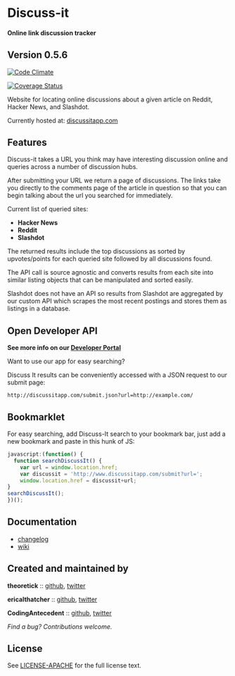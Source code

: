 # Discuss-it
#### Online link discussion tracker

## Version 0.5.6

[![Code Climate](https://codeclimate.com/github/theoretick/discuss-it.png)](https://codeclimate.com/github/theoretick/discuss-it)

[![Coverage Status](https://coveralls.io/repos/theoretick/discuss-it/badge.png?branch=master)](https://coveralls.io/r/theoretick/discuss-it?branch=master)

Website for locating online discussions about a given article on Reddit, Hacker News, and Slashdot.

Currently hosted at: [discussitapp.com](http://www.discussitapp.com/)

## Features

Discuss-it takes a URL you think may have interesting
discussion online and queries across a number of discussion hubs.

After submitting your URL we return a page of discussions. The links
take you directly to the comments page of the article in question so that
you can begin talking about the url you searched for immediately.

Current list of queried sites:
* __Hacker News__
* __Reddit__
* __Slashdot__

The returned results include the top discussions as sorted by upvotes/points
for each queried site followed by all discussions found.

The API call is source agnostic and converts results from each site
into similar listing objects that can be manipulated and sorted easily.

Slashdot does not have an API so results from Slashdot are aggregated
by our custom API which scrapes the most recent postings and stores them
as listings in a database.

## Open Developer API

__See more info on our [Developer Portal](http://www.discussitapp.com/api)__

Want to use our app for easy searching?

Discuss It results can be conveniently accessed with a JSON request to our
submit page:
```
http://discussitapp.com/submit.json?url=http://example.com/
```

## Bookmarklet

For easy searching, add Discuss-It search to your bookmark bar, just
add a new bookmark and paste in this hunk of JS:

```javascript
javascript:(function() {
  function searchDiscussIt() {
    var url = window.location.href;
    var discussit = 'http://www.discussitapp.com/submit?url=';
    window.location.href = discussit+url;
}
searchDiscussIt();
})();
```

## Documentation

* [changelog](http://github.com/theoretick/discuss-it/blob/master/CHANGELOG.md)
* [wiki](http://github.com/theoretick/discuss-it/wiki)

## Created and maintained by

**theoretick** :: [github](https://github.com/theoretick), [twitter](https://twitter.com/theoretick)

**ericalthatcher** :: [github](https://github.com/ericalthatcher), [twitter](https://twitter.com/ericalthatcher)

**CodingAntecedent** :: [github](https://github.com/CodingAntecedent), [twitter](https://twitter.com/JohannBenedikt)


_Find a bug? Contributions welcome._

## License

See [LICENSE-APACHE](http://github.com/theoretick/discuss-it/blob/master/LICENSE-APACHE) for the full license text.
